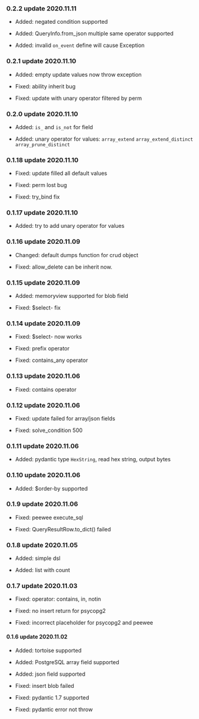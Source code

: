 
### 0.2.2 update 2020.11.11

* Added: negated condition supported

* Added: QueryInfo.from_json multiple same operator supported

* Added: invalid `on_event` define will cause Exception


### 0.2.1 update 2020.11.10

* Added: empty update values now throw exception

* Fixed: ability inherit bug

* Fixed: update with unary operator filtered by perm


### 0.2.0 update 2020.11.10

* Added: `is_` and `is_not` for field

* Added: unary operator for values: `array_extend` `array_extend_distinct` `array_prune_distinct`


### 0.1.18 update 2020.11.10

* Fixed: update filled all default values

* Fixed: perm lost bug

* Fixed: try_bind fix


### 0.1.17 update 2020.11.10

* Added: try to add unary operator for values


### 0.1.16 update 2020.11.09

* Changed: default dumps function for crud object

* Fixed: allow_delete can be inherit now.


### 0.1.15 update 2020.11.09

* Added: memoryview supported for blob field

* Fixed: $select- fix


### 0.1.14 update 2020.11.09

* Fixed: $select- now works

* Fixed: prefix operator

* Fixed: contains_any operator


### 0.1.13 update 2020.11.06

* Fixed: contains operator


### 0.1.12 update 2020.11.06

* Fixed: update failed for array/json fields

* Fixed: solve_condition 500


### 0.1.11 update 2020.11.06

* Added: pydantic type `HexString`, read hex string, output bytes


### 0.1.10 update 2020.11.06

* Added: $order-by supported


### 0.1.9 update 2020.11.06

* Fixed: peewee execute_sql

* Fixed: QueryResultRow.to_dict() failed


### 0.1.8 update 2020.11.05

* Added: simple dsl

* Added: list with count


### 0.1.7 update 2020.11.03

* Fixed: operator: contains, in, notin

* Fixed: no insert return for psycopg2

* Fixed: incorrect placeholder for psycopg2 and peewee


#### 0.1.6 update 2020.11.02

* Added: tortoise supported

* Added: PostgreSQL array field supported

* Added: json field supported

* Fixed: insert blob failed

* Fixed: pydantic 1.7 supported

* Fixed: pydantic error not throw
